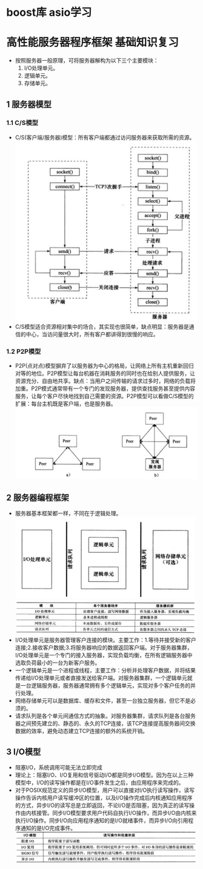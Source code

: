 # boost库 asio学习

# 高性能服务器程序框架 基础知识复习
- 按照服务器一般原理，可将服务器解构为以下三个主要模块：
    1. I/O处理单元。
    2. 逻辑单元。
    3. 存储单元。

## 1 服务器模型
### 1.1 C/S模型
- C/S(客户端/服务器)模型：所有客户端都通过访问服务器来获取所需的资源。
![TCP服务器和TCP客户端的工作流程](./Picture/asio_CS.jpg)
- C/S模型适合资源相对集中的场合，其实现也很简单，缺点明显：服务器是通信的中心，当访问量很大时，所有客户都讲得到很慢的响应。
### 1.2 P2P模型
- P2P(点对点)模型摒弃了以服务器为中心的格局，让网络上所有主机重新回归对等的地位。P2P模型让每台机器在消耗服务的同时也在给别人提供服务，让资源充分、自由地共享。缺点：当用户之间传输的请求过多时，网络的负载将加重。P2P模式通常带有一个专门的发现服务器，提供查找服务甚至提供内容服务，让每个客户尽快地找到自己需要的资源。P2P模型可以看做C/S模型的扩展：每台主机既是客户端，也是服务器。
![P2P模型 带有发现服务器的P2P模型](./Picture/asio_P2P.jpg)

## 2 服务器编程框架
- 服务器基本框架都一样，不同在于逻辑处理。
![服务器基本框架](./Picture/asio_service_1.jpg)
![服务器基本模块功能描述](./Picture/asio_service_2.jpg)
- I/O处理单元是服务器管理客户连接的模块。主要工作：1.等待并接受新的客户连接;2.接收客户数据;3.将服务器响应的数据返回客户端。对于服务器集群，I/O处理单元是一个专门的接入服务器，实现负载均衡，在所有逻辑服务器中选取负荷最小的一台为新客户服务。
- 一个逻辑单元是一个进程或线程，主要工作：分析并处理客户数据，并将结果传递给I/O处理单元或者直接发送给客户端。对服务器集群，一个逻辑单元就是一台逻辑服务器，服务器通常拥有多个逻辑单元，实现对多个客户任务的并行处理。
- 网络存储单元可以是数据库、缓存和文件，甚至一台独立服务器，但它不是必须的。
- 请求队列是各个单元间通信方式的抽象。对服务器集群，请求队列是各台服务器之间预先建立的、静态的、永久的TCP连接，该TCP连接提高服务器间交换数据的效率，避免动态建立TCP连接的额外的系统开销。

## 3 I/O模型
- 阻塞I/O，系统调用可能无法立即完成
- 理论上：阻塞I/O、I/O复用和信号驱动I/O都是同步I/O模型。因为在以上三种模型中，I/O的读写操作都是在I/O事件发生之后，由应用程序来完成的。
- 对于POSIX规范定义的异步I/O模型，用户可以直接对I/O执行读写操作，读写操作告诉内核用户读写缓冲区的位置，以及I/O操作完成后内核通知应用程序的方式，异步I/O的读写总是立即返回，不论I/O是否阻塞，因为真正的读写操作由内核接管。同步I/O模型要求用户代码自执行I/O操作，而异步I/O由内核来执行I/O操作。同步I/O向应用程序通知的是I/O就绪事件，而异步I/O向引用程序通知的是I/O完成事件。
![IO模型对比](./Picture/asio_IO.jpg)
